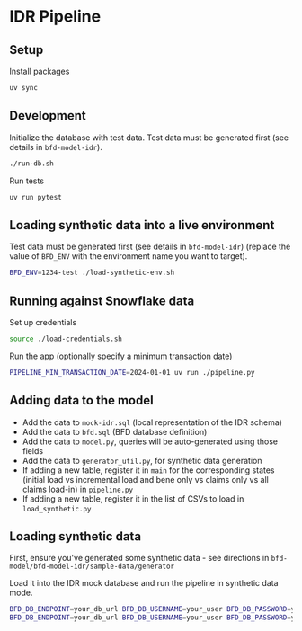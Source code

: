 # IDR Pipeline

## Setup

Install packages

```sh
uv sync
```

## Development

Initialize the database with test data. Test data must be generated first (see details in `bfd-model-idr`).

```sh
./run-db.sh
```

Run tests

```sh
uv run pytest
```

## Loading synthetic data into a live environment

Test data must be generated first (see details in `bfd-model-idr`)
(replace the value of `BFD_ENV` with the environment name you want to target).

```sh
BFD_ENV=1234-test ./load-synthetic-env.sh
```

## Running against Snowflake data

Set up credentials

```sh
source ./load-credentials.sh
```

Run the app (optionally specify a minimum transaction date)

```sh
PIPELINE_MIN_TRANSACTION_DATE=2024-01-01 uv run ./pipeline.py
```

## Adding data to the model

- Add the data to `mock-idr.sql` (local representation of the IDR schema)
- Add the data to `bfd.sql` (BFD database definition)
- Add the data to `model.py`, queries will be auto-generated using those fields
- Add the data to `generator_util.py`, for synthetic data generation
- If adding a new table, register it in `main` for the corresponding states (initial load vs incremental load and bene only vs claims only vs all claims load-in) in `pipeline.py`
- If adding a new table, register it in the list of CSVs to load in `load_synthetic.py`

## Loading synthetic data

First, ensure you've generated some synthetic data - see directions in `bfd-model/bfd-model-idr/sample-data/generator`

Load it into the IDR mock database and run the pipeline in synthetic data mode.

```sh
BFD_DB_ENDPOINT=your_db_url BFD_DB_USERNAME=your_user BFD_DB_PASSWORD=your_password uv run load_synthetic.py
BFD_DB_ENDPOINT=your_db_url BFD_DB_USERNAME=your_user BFD_DB_PASSWORD=your_password uv run pipeline.py synthetic
```

